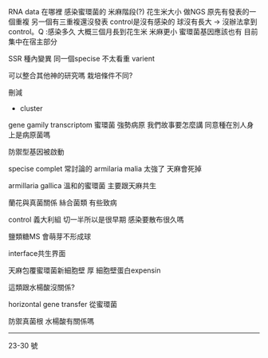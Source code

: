 RNA data 在哪裡
感染蜜環菌的 米麻階段(?) 花生米大小 做NGS 原先有發表的一個重複 另一個有三重複還沒發表 control是沒有感染的 球沒有長大 -> 沒辦法拿到control。Q :感染多久 大概三個月長到花生米 米麻更小
蜜環菌基因應該也有
目前集中在宿主部分

SSR 種內變異
同一個specise 不太看重 varient 

可以整合其他神的研究嗎 栽培條件不同?

刪減
- cluster


gene gamily transcriptom 
蜜環菌 強勢病原
我們故事要怎麼講
同意種在別人身上是病原菌嗎

防禦型基因被啟動

specise complet 常討論的 armilaria malia 太強了 天麻會死掉
 
 armillaria gallica
 	溫和的蜜環菌 主要跟天麻共生
	
蘭花與真菌關係
絲合菌類 有些致病


control 義大利組
切一半所以是很早期
感染要散布很久嗎

鹽類糖MS 會萌芽不形成球

interface共生界面


天麻包覆蜜環菌新細胞壁 厚 細胞壁蛋白expensin

這類跟水楊酸沒關係?


horizontal gene transfer 從蜜環菌


防禦真菌根 水楊酸有關係嗎

---

23-30 號



